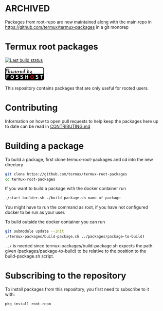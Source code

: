 # ARCHIVED

Packages from root-repo are now maintained along with the main repo in https://github.com/termux/termux-packages in a git monorep

# Termux root packages

[![Last build status](https://github.com/termux/termux-root-packages/workflows/Packages/badge.svg)](https://github.com/termux/termux-root-packages/actions)

<img src=".github/static/powered-by-fosshost.png" alt="Powered by FossHost" width="128px"></img>

This repository contains packages that are only useful for rooted users.

# Contributing

Information on how to open pull requests to help keep the packages here up to date can be read in [CONTRIBUTING.md](CONTRIBUTING.md)

# Building a package

To build a package, first clone termux-root-packages and cd into the new directory
```sh
git clone https://github.com/termux/termux-root-packages
cd termux-root-packages
```

If you want to build a package with the docker container run
```sh
./start-builder.sh ./build-package.sh name-of-package
```
You might have to run the command as root, if you have not configured docker to be run as your user.

To build outside the docker container you can run
```sh
git submodule update --init
./termux-packages/build-package.sh ../packages/package-to-build)
```
`../` is needed since termux-packages/build-package.sh expects the path given (packages/package-to-build) to be relative to the position to the build-package.sh script.

# Subscribing to the repository

To install packages from this repository, you first need to subscribe to it with:
```sh
pkg install root-repo
```
